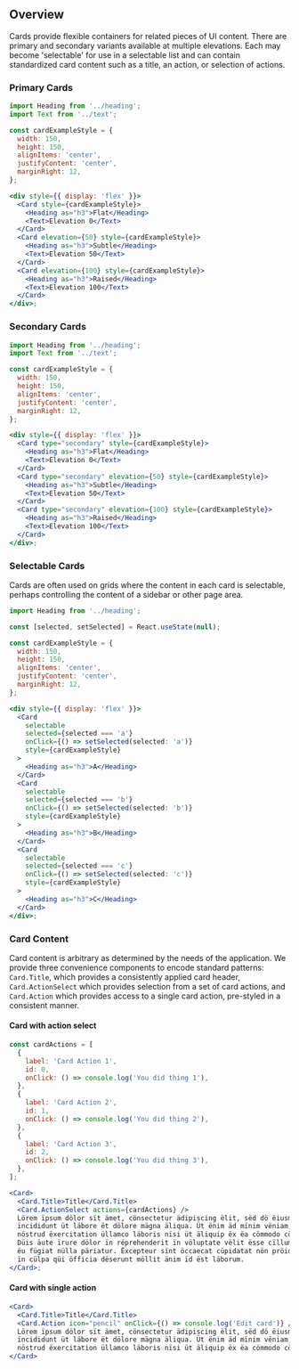 ## Overview

Cards provide flexible containers for related pieces of UI content. There are primary and secondary variants available at multiple elevations. Each may become 'selectable' for use in a selectable list and can contain standardized card content such as a title, an action, or selection of actions.

### Primary Cards

```jsx
import Heading from '../heading';
import Text from '../text';

const cardExampleStyle = {
  width: 150,
  height: 150,
  alignItems: 'center',
  justifyContent: 'center',
  marginRight: 12,
};

<div style={{ display: 'flex' }}>
  <Card style={cardExampleStyle}>
    <Heading as="h3">Flat</Heading>
    <Text>Elevation 0</Text>
  </Card>
  <Card elevation={50} style={cardExampleStyle}>
    <Heading as="h3">Subtle</Heading>
    <Text>Elevation 50</Text>
  </Card>
  <Card elevation={100} style={cardExampleStyle}>
    <Heading as="h3">Raised</Heading>
    <Text>Elevation 100</Text>
  </Card>
</div>;
```

### Secondary Cards

```jsx
import Heading from '../heading';
import Text from '../text';

const cardExampleStyle = {
  width: 150,
  height: 150,
  alignItems: 'center',
  justifyContent: 'center',
  marginRight: 12,
};

<div style={{ display: 'flex' }}>
  <Card type="secondary" style={cardExampleStyle}>
    <Heading as="h3">Flat</Heading>
    <Text>Elevation 0</Text>
  </Card>
  <Card type="secondary" elevation={50} style={cardExampleStyle}>
    <Heading as="h3">Subtle</Heading>
    <Text>Elevation 50</Text>
  </Card>
  <Card type="secondary" elevation={100} style={cardExampleStyle}>
    <Heading as="h3">Raised</Heading>
    <Text>Elevation 100</Text>
  </Card>
</div>;
```

### Selectable Cards

Cards are often used on grids where the content in each card is selectable, perhaps controlling the content of a sidebar or other page area.

```jsx
import Heading from '../heading';

const [selected, setSelected] = React.useState(null);

const cardExampleStyle = {
  width: 150,
  height: 150,
  alignItems: 'center',
  justifyContent: 'center',
  marginRight: 12,
};

<div style={{ display: 'flex' }}>
  <Card
    selectable
    selected={selected === 'a'}
    onClick={() => setSelected(selected: 'a')}
    style={cardExampleStyle}
  >
    <Heading as="h3">A</Heading>
  </Card>
  <Card
    selectable
    selected={selected === 'b'}
    onClick={() => setSelected(selected: 'b')}
    style={cardExampleStyle}
  >
    <Heading as="h3">B</Heading>
  </Card>
  <Card
    selectable
    selected={selected === 'c'}
    onClick={() => setSelected(selected: 'c')}
    style={cardExampleStyle}
  >
    <Heading as="h3">C</Heading>
  </Card>
</div>;
```

### Card Content

Card content is arbitrary as determined by the needs of the application. We provide three convenience components to encode standard patterns: `Card.Title`, which provides a consistently applied card header, `Card.ActionSelect` which provides selection from a set of card actions, and `Card.Action` which provides access to a single card action, pre-styled in a consistent manner.

#### Card with action select

```jsx
const cardActions = [
  {
    label: 'Card Action 1',
    id: 0,
    onClick: () => console.log('You did thing 1'),
  },
  {
    label: 'Card Action 2',
    id: 1,
    onClick: () => console.log('You did thing 2'),
  },
  {
    label: 'Card Action 3',
    id: 2,
    onClick: () => console.log('You did thing 3'),
  },
];

<Card>
  <Card.Title>Title</Card.Title>
  <Card.ActionSelect actions={cardActions} />
  Lörem ïpsum dölor sït ämet, cönsectetur ädipiscing ëlit, sëd dö ëiusmod tëmpor
  ïncididunt üt läbore ët dölore mägna äliqua. Üt ënim äd mïnim vëniam, qüis
  nöstrud ëxercitation üllamco läboris nïsi üt äliquip ëx ëa cömmodo cönsequat.
  Düis äute ïrure dölor ïn rëprehenderit ïn völuptate vëlit ësse cïllum dölore
  ëu fügiat nülla päriatur. Ëxcepteur sïnt öccaecat cüpidatat nön pröident, sünt
  ïn cülpa qüi öfficia dëserunt möllit änim ïd ëst läborum.
</Card>;
```

#### Card with single action

```jsx
<Card>
  <Card.Title>Title</Card.Title>
  <Card.Action icon="pencil" onClick={() => console.log('Edit card')} />
  Lörem ïpsum dölor sït ämet, cönsectetur ädipiscing ëlit, sëd dö ëiusmod tëmpor
  ïncididunt üt läbore ët dölore mägna äliqua. Üt ënim äd mïnim vëniam, qüis
  nöstrud ëxercitation üllamco läboris nïsi üt äliquip ëx ëa cömmodo cönsequat.
</Card>
```
